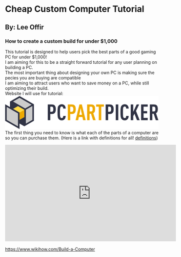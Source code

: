 # Cheap Custom Computer Tutorial
## By: Lee Offir
### How to create a custom build for under $1,000</br>
This tutorial is designed to help users pick the best parts of a good gaming PC for under $1,000!</br>
I am aiming for this to be a straight forward tutorial for any user planning on building a PC. </br>
The most important thing about designing your own PC is making sure the pecies you are buying are compatible</br>
I am aiming to attract users who want to save money on a PC, while still optimizing their build. </br>
Website I will use for tutorial:</br>
[![PC Part Picker](https://github.com/leeoffir/CustomComputerTutorial/blob/master/PCPARTPICKER.png)](https://pcpartpicker.com)</br>
The first thing you need to know is what each of the parts of a computer are so you can purchase them. (Here is a link with definitions for all! [definitions](https://www.pcgamer.com/the-visual-pc-parts-guide/))  </br>

<iframe width="560" height="315" src="https://www.youtube.com/embed/GqwWl3_U6_s" frameborder="0" allow="autoplay; encrypted-media" allowfullscreen></iframe>

https://www.wikihow.com/Build-a-Computer

